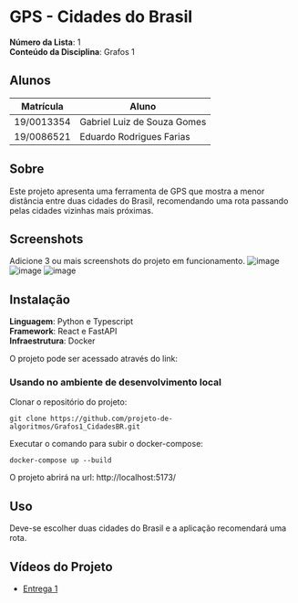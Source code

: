 # GPS - Cidades do Brasil

**Número da Lista**: 1<br>
**Conteúdo da Disciplina**: Grafos 1<br>

## Alunos

| Matrícula  | Aluno                       |
| ---------- | --------------------------- |
| 19/0013354 | Gabriel Luiz de Souza Gomes |
| 19/0086521 | Eduardo Rodrigues Farias    |

## Sobre

Este projeto apresenta uma ferramenta de GPS que mostra a menor distância entre duas cidades do Brasil, recomendando uma rota passando pelas cidades vizinhas mais próximas.

## Screenshots

Adicione 3 ou mais screenshots do projeto em funcionamento.
![image](https://github.com/projeto-de-algoritmos/Grafos1_CidadesBR/assets/78509975/86213321-4d57-4e4a-aae4-f3f6eabde637)
![image](https://github.com/projeto-de-algoritmos/Grafos1_CidadesBR/assets/78509975/c56cc274-0006-4809-9933-e3bc6301b93a)
![image](https://github.com/projeto-de-algoritmos/Grafos1_CidadesBR/assets/78509975/a8d5902b-88ea-44c1-9e08-cdab55b34bd1)

## Instalação

**Linguagem**: Python e Typescript<br>
**Framework**: React e FastAPI<br>
**Infraestrutura**: Docker<br>

O projeto pode ser acessado através do link:

### Usando no ambiente de desenvolvimento local

Clonar o repositório do projeto:

```
git clone https://github.com/projeto-de-algoritmos/Grafos1_CidadesBR.git

```

Executar o comando para subir o docker-compose:

```
docker-compose up --build
```

O projeto abrirá na url:
http://localhost:5173/

## Uso

Deve-se escolher duas cidades do Brasil e a aplicação recomendará uma rota.

## Vídeos do Projeto

- [Entrega 1](https://youtu.be/c5v5h5n1uLU)
